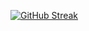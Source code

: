 [![GitHub Streak](https://streak-stats.demolab.com?user=KevinTrinh1227&theme=shadow-green&card_width=900)](https://git.io/streak-stats)
